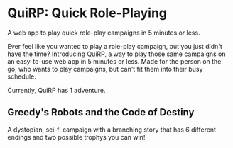 # QuiRP: Quick Role-Playing

A web app to play quick role-play campaigns in 5 minutes or less.

Ever feel like you wanted to play a role-play campaign, but you just didn't have the time? Introducing QuiRP, a way to play those same campaigns on an easy-to-use web app in 5 minutes or less. Made for the person on the go, who wants to play campaigns, but can't fit them into their busy schedule.

Currently, QuiRP has 1 adventure.

## Greedy's Robots and the Code of Destiny

A dystopian, sci-fi campaign with a branching story that has 6 different endings and two possible trophys you can win!
